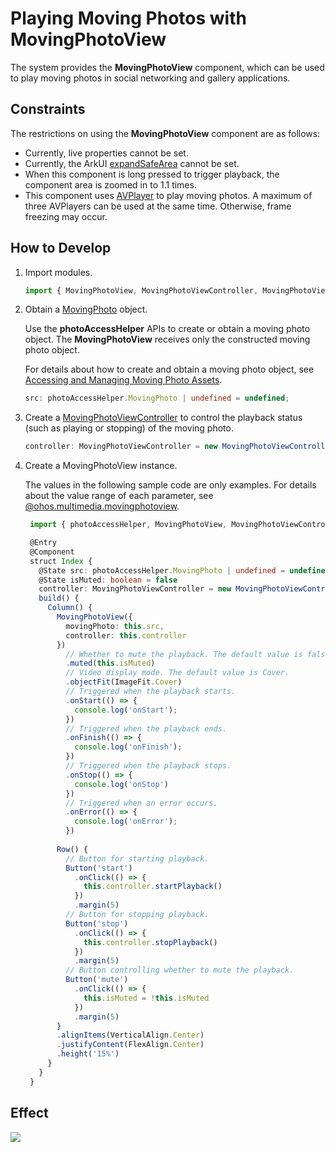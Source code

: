 # Playing Moving Photos with MovingPhotoView 

The system provides the **MovingPhotoView** component, which can be used to play moving photos in social networking and gallery applications.

## Constraints

The restrictions on using the **MovingPhotoView** component are as follows:

- Currently, live properties cannot be set.
- Currently, the ArkUI [expandSafeArea](../../reference/apis-arkui/arkui-ts/ts-universal-attributes-expand-safe-area.md#expandsafearea) cannot be set.
- When this component is long pressed to trigger playback, the component area is zoomed in to 1.1 times.
- This component uses [AVPlayer](../../reference/apis-media-kit/arkts-apis-media-AVPlayer.md) to play moving photos. A maximum of three AVPlayers can be used at the same time. Otherwise, frame freezing may occur.

## How to Develop

1. Import modules.
 
   ```ts
   import { MovingPhotoView, MovingPhotoViewController, MovingPhotoViewAttribute } from '@kit.MediaLibraryKit';
   ```

2. Obtain a [MovingPhoto](../../reference/apis-media-library-kit/arkts-apis-photoAccessHelper-MovingPhoto.md) object.

   Use the **photoAccessHelper** APIs to create or obtain a moving photo object. The **MovingPhotoView** receives only the constructed moving photo object.

   For details about how to create and obtain a moving photo object, see [Accessing and Managing Moving Photo Assets](photoAccessHelper-movingphoto.md).

   ```ts
   src: photoAccessHelper.MovingPhoto | undefined = undefined;
   ```

3. Create a [MovingPhotoViewController](../../reference/apis-media-library-kit/ohos-multimedia-movingphotoview.md#movingphotoviewcontroller) to control the playback status (such as playing or stopping) of the moving photo.

   ```ts
   controller: MovingPhotoViewController = new MovingPhotoViewController();
   ```

4. Create a MovingPhotoView instance.

   The values in the following sample code are only examples. For details about the value range of each parameter, see [@ohos.multimedia.movingphotoview](../../reference/apis-media-library-kit/ohos-multimedia-movingphotoview.md).

   ```ts
    import { photoAccessHelper, MovingPhotoView, MovingPhotoViewController, MovingPhotoViewAttribute } from '@kit.MediaLibraryKit';

    @Entry
    @Component
    struct Index {
      @State src: photoAccessHelper.MovingPhoto | undefined = undefined
      @State isMuted: boolean = false
      controller: MovingPhotoViewController = new MovingPhotoViewController();
      build() {
        Column() {
          MovingPhotoView({
            movingPhoto: this.src,
            controller: this.controller
          })
            // Whether to mute the playback. The default value is false. In this example, it is controlled by the button.
            .muted(this.isMuted)
            // Video display mode. The default value is Cover.
            .objectFit(ImageFit.Cover)
            // Triggered when the playback starts.
            .onStart(() => {
              console.log('onStart');
            })
            // Triggered when the playback ends.
            .onFinish(() => {
              console.log('onFinish');
            })
            // Triggered when the playback stops.
            .onStop(() => {
              console.log('onStop')
            })
            // Triggered when an error occurs.
            .onError(() => {
              console.log('onError');
            })
    
          Row() {
            // Button for starting playback.
            Button('start')
              .onClick(() => {
                this.controller.startPlayback()
              })
              .margin(5)
            // Button for stopping playback.
            Button('stop')
              .onClick(() => {
                this.controller.stopPlayback()
              })
              .margin(5)
            // Button controlling whether to mute the playback.
            Button('mute')
              .onClick(() => {
                this.isMuted = !this.isMuted
              })
              .margin(5)
          }
          .alignItems(VerticalAlign.Center)
          .justifyContent(FlexAlign.Center)
          .height('15%')
        }
      }
    }
   ```

## Effect

![](figures/moving-photo-view.gif)
